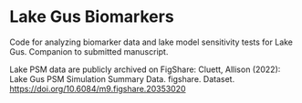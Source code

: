 # Lake Gus Biomarkers
Code for analyzing biomarker data and lake model sensitivity tests for Lake Gus.
Companion to submitted manuscript.

Lake PSM data are publicly archived on FigShare:
Cluett, Allison (2022): Lake Gus PSM Simulation Summary Data. figshare. Dataset. https://doi.org/10.6084/m9.figshare.20353020 
